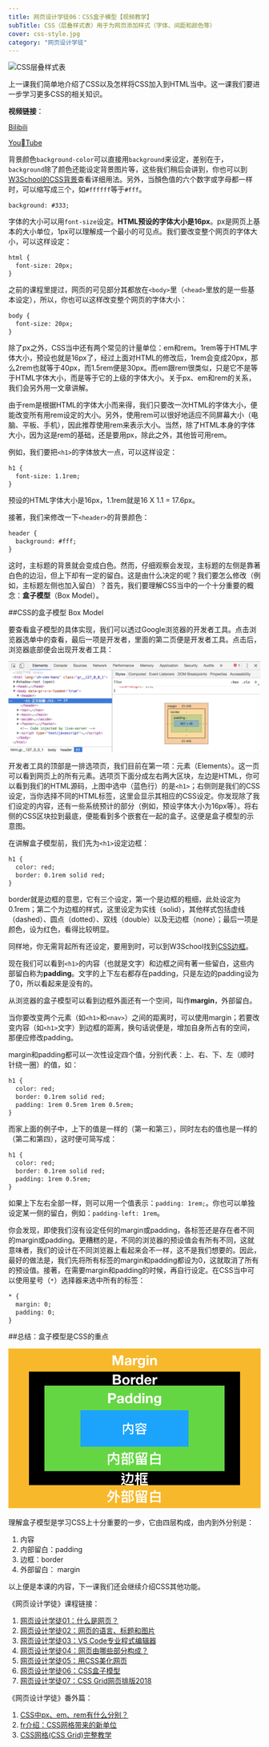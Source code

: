 ```yaml
---
title: 网页设计学徒06：CSS盒子模型【视频教学】
subTitle: CSS（层叠样式表）用于为网页添加样式（字体、间距和颜色等）
cover: css-style.jpg
category: "网页设计学徒"
---
```


![CSS层叠样式表](/css-style.jpg)

上一课我们简单地介绍了CSS以及怎样将CSS加入到HTML当中。这一课我们要进一步学习更多CSS的相关知识。

**视频链接**：

[Bilibili](https://www.bilibili.com/video/av23416937/)

[YouTube](https://youtu.be/8Cs7RBCSAcU)


背景颜色`background-color`可以直接用`background`来设定，差别在于，`background`除了颜色还能设定背景图片等，这些我们稍后会讲到，你也可以到[W3School的CSS背景](http://www.w3school.com.cn/css/css_background.asp)查看详细用法。另外，当顏色值的六个数字或字母都一样时，可以缩写成三个，如`#ffffff`等于`#fff`。

```
background: #333;
```

字体的大小可以用`font-size`设定。**HTML预设的字体大小是16px**。px是网页上基本的大小单位，1px可以理解成一个最小的可见点。我们要改变整个网页的字体大小，可以这样设定：

```
html {
  font-size: 20px;
}
```

之前的课程里提过，网页的可见部分其都放在`<body>`里（`<head>`里放的是一些基本设定），所以，你也可以这样改变整个网页的字体大小：

```
body {
  font-size: 20px;
}
```

除了px之外，CSS当中还有两个常见的计量单位：em和rem。1rem等于HTML字体大小，预设也就是16px了，经过上面对HTML的修改后，1rem会变成20px，那么2rem也就等于40px，而1.5rem便是30px。而em跟rem很类似，只是它不是等于HTML字体大小，而是等于它的上级的字体大小。关于px、em和rem的关系，我们会另外用一文章讲解。

由于rem是根据HTML的字体大小而来得，我们只要改一次HTML的字体大小，便能改变所有用rem设定的大小。另外，使用rem可以很好地适应不同屏幕大小（电脑、平板、手机），因此推荐使用rem来表示大小。当然，除了HTML本身的字体大小，因为这是rem的基础，还是要用px，除此之外，其他皆可用rem。

例如，我们要把`<h1>`的字体放大一点，可以这样设定：

```
h1 {
  font-size: 1.1rem;
}
```

预设的HTML字体大小是16px，1.1rem就是16 X 1.1 = 17.6px。

接著，我们来修改一下`<header>`的背景颜色：

```
header {
  background: #fff;
}
```

这时，主标题的背景就会变成白色。然而，仔细观察会发现，主标题的左侧是靠著白色的边沿，但上下却有一定的留白。这是由什么决定的呢？我们要怎么修改（例如，主标题左侧也加入留白）？首先，我们要理解CSS当中的一个十分重要的概念：**盒子模型**（Box Model）。

##CSS的盒子模型 Box Model

要查看盒子模型的具体实现，我们可以透过Google浏览器的开发者工具。点击浏览器选单中的查看，最后一项是开发者，里面的第二页便是开发者工具。点击后，浏览器底部便会出现开发者工具：

![开发者工具](developer-tools.png)

开发者工具的顶部是一排选项页，我们目前在第一项：元素（Elements）。这一页可以看到网页上的所有元素。选项页下面分成左右两大区块，左边是HTML，你可以看到我们的HTML源码，上图中选中（蓝色行）的是`<h1>`；右侧则是我们的CSS设定，当你选择不同的HTML标签，这里会显示其相应的CSS设定。你发现除了我们设定的内容，还有一些系统预计的部分（例如，预设字体大小为16px等）。将右侧的CSS区块拉到最底，便能看到多个嵌套在一起的盒子。这便是盒子模型的示意图。

在讲解盒子模型前，我们先为`<h1>`设定边框：

```
h1 {
  color: red;
  border: 0.1rem solid red;
}
```

border就是边框的意思，它有三个设定，第一个是边框的粗细，此处设定为0.1rem；第二个为边框的样式，这里设定为实线（solid），其他样式包括虚线（dashed）、圆点（dotted）、双线（double）以及无边框（none）；最后一项是颜色，设为红色，看得比较明显。

同样地，你无需背起所有还设定，要用到时，可以到W3School找到[CSS边框](http://www.w3school.com.cn/cssref/pr_border.asp)。

现在我们可以看到`<h1>`的内容（也就是文字）和边框之间有著一些留白，这些内部留白称为**padding**。文字的上下左右都存在padding，只是左边的padding设为了0，所以看起来是没有的。

从浏览器的盒子模型可以看到边框外面还有一个空间，叫作**margin**，外部留白。

当你要改变两个元素（如`<h1>`和`<nav>`）之间的距离时，可以使用margin；若要改变内容（如`<h1>`文字）到边框的距离，换句话说便是，增加自身所占有的空间，那便应修改padding。

margin和padding都可以一次性设定四个值，分别代表：上、右、下、左（顺时针绕一圈）的值，如：

```
h1 {
  color: red;
  border: 0.1rem solid red;
  padding: 1rem 0.5rem 1rem 0.5rem;
}
```

而家上面的例子中，上下的值是一样的（第一和第三），同时左右的值也是一样的（第二和第四），这时便可简写成：

```
h1 {
  color: red;
  border: 0.1rem solid red;
  padding: 1rem 0.5rem;
}
```

如果上下左右全部一样，则可以用一个值表示：`padding: 1rem;`。你也可以单独设定某一侧的留白，例如：`padding-left: 1rem`。

你会发现，即使我们沒有设定任何的margin或padding，各标签还是存在者不同的margin或padding。更糟糕的是，不同的浏览器的预设值会有所有不同，这就意味者，我们的设计在不同浏览器上看起来会不一样，这不是我们想要的。因此，最好的做法是，我们先将所有标签的margin和padding都设为0，这就取消了所有的预设值。接著，在需要margin和padding的时候，再自行设定。在CSS当中可以使用星号（`*`）选择器来选中所有的标签：

```
* {
  margin: 0;
  padding: 0;
}
```

##总结：盒子模型是CSS的重点

![盒子模型](box-model.png)

理解盒子模型是学习CSS上十分重要的一步，它由四层构成，由内到外分别是：

1. 内容
2. 内部留白：padding
3. 边框：border
4. 外部留白： margin

以上便是本课的内容，下一课我们还会继续介绍CSS其他功能。

《网页设计学徒》课程链接：
1. [网页设计学徒01：什么是网页？](/web-design)
2. [网页设计学徒02：网页的语言、标题和图片](/html-tags)
3. [网页设计学徒03：VS Code专业程式编辑器](/vs-code)
4. [网页设计学徒04：网页由哪些部分构成？](/html-sementic)
5. [网页设计学徒05：用CSS美化网页](/css)
6. [网页设计学徒06：CSS盒子模型](/css-box-model)
7. [网页设计学徒07：CSS Grid网页排版2018](/css-grid)

《网页设计学徒》番外篇：
1. [CSS中px、em、rem有什么分别？](/px-em-rem)
2. [fr介绍：CSS网格带来的新单位](/fr-css-grid)
3. [CSS网格(CSS Grid)完整教学](/css-grid-grid)